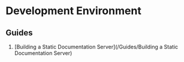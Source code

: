 Development Environment
==================================================

Guides
--------------------------------------------------

1. [Building a Static Documentation Server](/Guides/Building a Static Documentation Server)

